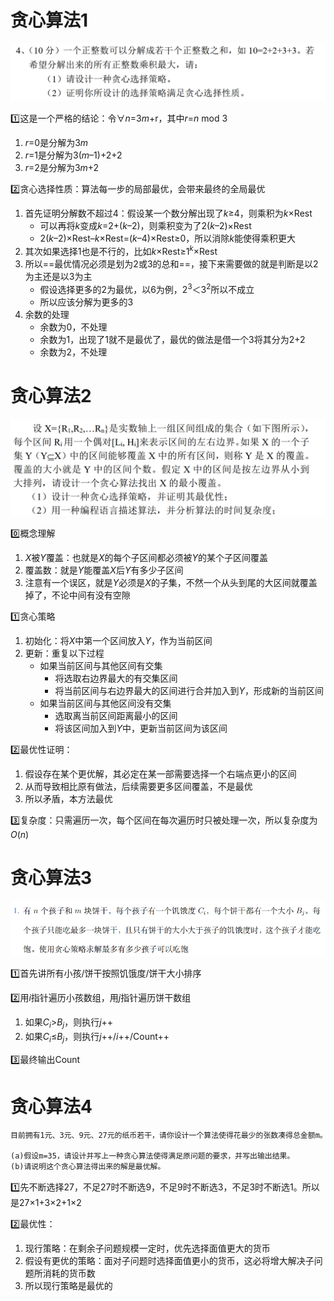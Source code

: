 # 贪心算法1

<img src="https://raw.githubusercontent.com/DANNHIROAKI/New-Picture-Bed/main/img/image-20250220231110398.png" alt="image-20250220231110398" width=700 /> 

 :one:这是一个严格的结论：令$\forall{n}\text{=}3m\text{+r}$，其中$r\text{=}n\text{ mod }{3}$

1. $r\text{=0}$是分解为$3m$
2. $r\text{=1}$是分解为$3(m–1)\text{+2+2}$
3. $r\text{=2}$是分解为$3m\text{+2}$

:two:贪心选择性质：算法每一步的局部最优，会带来最终的全局最优

1. 首先证明分解数不超过$4$：假设某一个数分解出现了$k\text{≥4}$，则乘积为$k\text{×}\text{Rest}$
   - 可以再将$k$变成$k\text{=}2\text{+}(k–2)$，则乘积变为了$2(k–2)\text{×}\text{Rest}$
   - $2(k–2)\text{×}\text{Rest}–k\text{×}\text{Rest}\text{=}(k–4)\text{×}\text{Rest}\text{≥}0$，所以消除$k$能使得乘积更大
2. 其次如果选择$1$也是不行的，比如$k\text{×}\text{Rest}\text{≥}1^k\text{×}\text{Rest}$
3. 所以==最优情况必须是划为$2$或$3$的总和==，接下来需要做的就是判断是以$2$为主还是以$3$为主
   - 假设选择更多的$2$为最优，以$6$为例，$2^3\text{＜}3^2$所以不成立
   - 所以应该分解为更多的$3$
4. 余数的处理
   - 余数为$0$，不处理
   - 余数为$1$，出现了$1$就不是最优了，最优的做法是借一个$3$将其分为$\text{2+2}$
   - 余数为$2$，不处理

# 贪心算法2

<img src="https://raw.githubusercontent.com/DANNHIROAKI/New-Picture-Bed/main/img/image-20250221161430253.png" alt=" " width=700 />  

:zero:概念理解

1. $X$被$Y$覆盖：也就是$X$的每个子区间都必须被$Y$的某个子区间覆盖
2. 覆盖数：就是$Y$能覆盖$X$后$Y$有多少子区间
3. 注意有一个误区，就是$Y$必须是$X$的子集，不然一个从头到尾的大区间就覆盖掉了，不论中间有没有空隙

:one:贪心策略

1. 初始化：将$X$中第一个区间放入$Y$，作为当前区间
2. 更新：重复以下过程
   - 如果当前区间与其他区间有交集
     - 将选取右边界最大的有交集区间
     - 将当前区间与右边界最大的区间进行合并加入到$Y$，形成新的当前区间
   - 如果当前区间与其他区间没有交集
     - 选取离当前区间距离最小的区间
     - 将该区间加入到$Y$中，更新当前区间为该区间

:two:最优性证明：

1. 假设存在某个更优解，其必定在某一部需要选择一个右端点更小的区间
2. 从而导致相比原有做法，后续需要更多区间覆盖，不是最优
3. 所以矛盾，本方法最优

:three:复杂度：只需遍历一次，每个区间在每次遍历时只被处理一次，所以复杂度为$O(n)$ 

# 贪心算法3

<img src="https://raw.githubusercontent.com/DANNHIROAKI/New-Picture-Bed/main/img/image-20250221194300049.png" alt="image-20250221194300049" width=700 /> 

:one:首先讲所有小孩$/$饼干按照饥饿度$/$饼干大小排序

:two:用$i$指针遍历小孩数组，用$j$指针遍历饼干数组

1. 如果$C_i\text{>}B_j$，则执行$j\text{++}$
2. 如果$C_i\text{≤}B_j$，则执行$j\text{++}/i\text{++}/\text{Count++}$

:three:最终输出$\text{Count}$

# 贪心算法4

```txt
目前拥有1元、3元、9元、27元的纸币若干，请你设计一个算法使得花最少的张数凑得总金额m。

(a)假设m=35，请设计并写上一种贪心算法使得满足原问题的要求，并写出输出结果。
(b)请说明这个贪心算法得出来的解是最优解。
```

:one:先不断选择$27$，不足$27$时不断选$9$，不足$9$时不断选$3$，不足$3$时不断选$1$。所以是$\text{27×1+3×2+1×2}$

:two:最优性：

1. 现行策略：在剩余子问题规模一定时，优先选择面值更大的货币
2. 假设有更优的策略：面对子问题时选择面值更小的货币，这必将增大解决子问题所消耗的货币数
3. 所以现行策略是最优的



